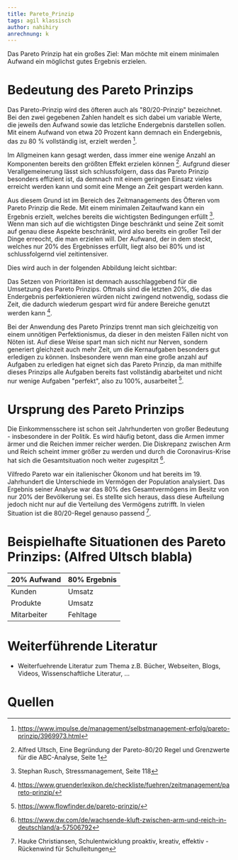 ```yaml
---
title: Pareto_Prinzip
tags: agil klassisch
author: nahihiry
anrechnung: k 
---
```


Das Pareto Prinzip hat ein großes Ziel: Man möchte mit einem minimalen Aufwand ein möglichst gutes Ergebnis erzielen. 

# Bedeutung des Pareto Prinzips

Das Pareto-Prinzip wird des öfteren auch als "80/20-Prinzip" bezeichnet. Bei den zwei gegebenen Zahlen handelt es sich dabei um variable Werte, die jeweils den Aufwand sowie das letzliche Endergebnis darstellen sollen. Mit einem Aufwand von etwa 20 Prozent kann demnach ein Endergebnis, das zu 80 % vollständig ist, erzielt werden [^1]. 

Im Allgmeinen kann gesagt werden, dass immer eine wenige Anzahl an Komponenten bereits den größten Effekt erzielen können [^2]. Aufgrund dieser Verallgemeinerung lässt sich schlussfolgern, dass das Pareto Prinzip besonders effizient ist, da demnach mit einem geringen Einsatz vieles erreicht werden kann und somit eine Menge an Zeit gespart werden kann.

Aus diesem Grund ist im Bereich des Zeitmanagements des Öfteren vom Pareto Prinzip die Rede. Mit einem minimalen Zeitaufwand kann ein Ergebnis erzielt, welches bereits die wichtigsten Bedingungen erfüllt [^3].
Wenn man sich auf die wichtigsten Dinge beschränkt und seine Zeit somit auf genau diese Aspekte beschränkt, wird also bereits ein großer Teil der Dinge erreocht, die man erzielen will. Der Aufwand, der in dem steckt, welches nur 20% des Ergebnisses erfüllt, liegt also bei 80% und ist schlussfolgernd viel zeitintensiver. 

Dies wird auch in der folgenden Abbildung leicht sichtbar:

Das Setzen von Prioritäten ist demnach ausschlaggebend für die Umsetzung des Pareto Prinzips. Oftmals sind die letzten 20%, die das Endergebnis perfektionieren würden nicht zwingend notwendig, sodass die Zeit, die dadurch wiederum gespart wird für andere Bereiche genutzt werden kann [^4].

Bei der Anwendung des Pareto Prinzips trennt man sich gleichzeitig von einem unnötigen Perfektionismus, da dieser in den meisten Fällen nicht von Nöten ist. Auf diese Weise spart man sich nicht nur Nerven, sondern generiert gleichzeit auch mehr Zeit, um die Kernaufgaben besonders gut erledigen zu können. Insbesondere wenn man eine große anzahl auf Aufgaben zu erledigen hat eignet sich das Pareto Prinzip, da man mithilfe dieses Prinzips alle Aufgaben bereits fast vollständig abarbeitet und nicht nur wenige Aufgaben "perfekt", also zu 100%, ausarbeitet [^5].


# Ursprung des Pareto Prinzips

Die Einkommensschere ist schon seit Jahrhunderten von großer Bedeutung - insbesondere in der Politik. Es wird häufig betont, dass die Armen immer ärmer und die Reichen immer reicher werden. Die Diskrepanz zwischen Arm und Reich scheint immer größer zu werden und durch die Coronavirus-Krise hat sich die Gesamtsituation noch weiter zugespitzt [^6].

Vilfredo Pareto war ein italienischer Ökonom und hat bereits im 19. Jahrhundert die Unterschiede im Vermögen der Population analysiert.
Das Ergebnis seiner Analyse war das 80% des Gesamtvermögens im Besitz von nur 20% der Bevölkerung sei.
Es stellte sich heraus, dass diese Aufteilung jedoch nicht nur auf die Verteilung des Vermögens zutrifft. In vielen Situation ist die 80/20-Regel genauso passend [^7].




# Beispielhafte Situationen des Pareto Prinzips: (Alfred Ultsch blabla)

| 20% Aufwand   | 80% Ergebnis  | 
| ------------- | ------------- |
|  Kunden       |   Umsatz      |
|  Produkte     |   Umsatz      |
|  Mitarbeiter  |   Fehltage    |



# Weiterführende Literatur

* Weiterfuehrende Literatur zum Thema z.B. Bücher, Webseiten, Blogs, Videos, Wissenschaftliche Literatur, ...

# Quellen

[^1]: https://www.impulse.de/management/selbstmanagement-erfolg/pareto-prinzip/3969973.html
[^2]: Alfred Ultsch, Eine Begründung der Pareto-80/20 Regel und Grenzwerte für die ABC-Analyse, Seite 1
[^3]: Stephan Rusch, Stressmanagement, Seite 118
[^4]: https://www.gruenderlexikon.de/checkliste/fuehren/zeitmanagement/pareto-prinzip/
[^5]: https://www.flowfinder.de/pareto-prinzip/
[^6]: https://www.dw.com/de/wachsende-kluft-zwischen-arm-und-reich-in-deutschland/a-57506792
[^7]: Hauke Christiansen, Schulentwicklung proaktiv, kreativ, effektiv - Rückenwind für Schulleitungen


